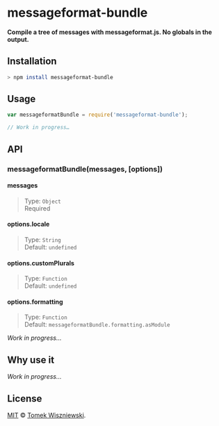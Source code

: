 messageformat-bundle
====================

**Compile a tree of messages with messageformat.js. No globals in the output.**




Installation
------------


```sh
> npm install messageformat-bundle
```




Usage
-----

```js
var messageformatBundle = require('messageformat-bundle');

// Work in progress…
```




API
---

### messageformatBundle(messages, [options])

#### messages
> Type: `Object`  
> Required


#### options.locale
> Type: `String`  
> Default: `undefined`


#### options.customPlurals
> Type: `Function`  
> Default: `undefined`


#### options.formatting
> Type: `Function`  
> Default: `messageformatBundle.formatting.asModule`

_Work in progress…_




Why use it
----------

_Work in progress…_




License
-------

[MIT][] © [Tomek Wiszniewski][].




<!-- Links -->
[MIT]: ./License.md
[Tomek Wiszniewski]: https://github.com/tomekwi
